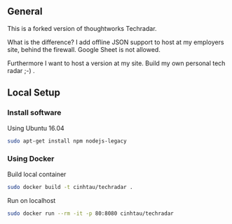 ## General

This is a forked version of thoughtworks Techradar.

What is the difference? I add offline JSON support to host at my employers site, behind the firewall. Google Sheet is not allowed. 

Furthermore I want to host a version at my site. Build my own personal tech radar ;-) .

## Local Setup 

### Install software

Using Ubuntu 16.04

```bash
sudo apt-get install npm nodejs-legacy
```

### Using Docker

Build local container
```bash
sudo docker build -t cinhtau/techradar .
```

Run on localhost
```bash
sudo docker run --rm -it -p 80:8080 cinhtau/techradar
```